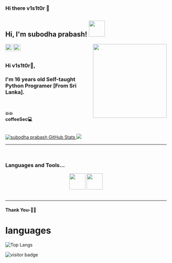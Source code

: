### Hi there v1s1t0r 👋

<h2>Hi, I'm subodha prabash! <img src="https://media.giphy.com/media/12oufCB0MyZ1Go/giphy.gif" width="50"></h2>
<img align='right' src="https://media.giphy.com/media/M9gbBd9nbDrOTu1Mqx/giphy.gif" width="230">
<img align='center' src"https://giphy.com/gifs/gifnews-russia-GuRuLWOGo0CI" width="230">
<br/>
<a href="https://www.instagram.com/thelinuxuser_choice">
  <img align="left" alt="Instagram" width="22px" src="https://cdn.jsdelivr.net/npm/simple-icons@v3/icons/instagram.svg" />
</a>
<a href="https://github.com/thelinuxuser-choice">
  <img align="left" alt="GitHub" width="22px" src="https://cdn.jsdelivr.net/npm/simple-icons@3.5.0/icons/github.svg" />
</a>
</a>
<br/>
<br/>

### Hi v1s1t0r🤗,
### I'm 16 years old Self-taught Python Programer [From Sri Lanka].

<br/>


**💥💥**
<br/>
**coffeeSec💻**
<br/>


<br/>
<a href="https://github.com/thelinuxuser-choice">
  <img src="https://github-readme-stats.vercel.app/api?username=thelinuxuser-choice&show_icons=true&theme=blue-green&layout=compact" alt="subodha prabash GitHub Stats" />
</a>
<a href="https://github.com/thelinuxuser-choice">
  <img src="https://github-readme-stats.vercel.app/api/top-langs/?username=thelinuxuser-choice&show_icons=true&theme=blue-green&layout=compact" alt"Most use languages"/>
</a>
<br />

*************

<br />

### Languages and Tools...

<p align="center">
 
<p align="center">
 <code><a href="https://www.python.org/" target="_blank"><img height="50" src="https://www.vectorlogo.zone/logos/python/python-ar21.svg"></a></code>
<code><a href="https://www.linux.org/" target="_blank"><img height="50" src="https://www.vectorlogo.zone/logos/linux/linux-ar21.svg"></a></code>
<br/><br/>
</p>

***********************************

#### Thank You-🙏🏼
# languages
![Top Langs](https://github-readme-stats.vercel.app/api/top-langs/?username=thelinuxuser-choice&theme=tokyonight)

<p>
<img src="https://visitor-badge.laobi.icu/badge?page_id=LavSarkari" alt="visitor badge"/>
</p>
